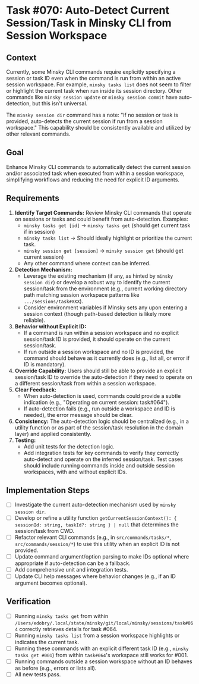 # Task #070: Auto-Detect Current Session/Task in Minsky CLI from Session Workspace

## Context
Currently, some Minsky CLI commands require explicitly specifying a session or task ID even when the command is run from within an active session workspace. For example, `minsky tasks list` does not seem to filter or highlight the current task when run inside its session directory. Other commands like `minsky session update` or `minsky session commit` have auto-detection, but this isn't universal.

The `minsky session dir` command has a note: "If no session or task is provided, auto-detects the current session if run from a session workspace." This capability should be consistently available and utilized by other relevant commands.

## Goal
Enhance Minsky CLI commands to automatically detect the current session and/or associated task when executed from within a session workspace, simplifying workflows and reducing the need for explicit ID arguments.

## Requirements
1.  **Identify Target Commands:** Review Minsky CLI commands that operate on sessions or tasks and could benefit from auto-detection. Examples:
    *   `minsky tasks get [id]` -> `minsky tasks get` (should get current task if in session)
    *   `minsky tasks list` -> Should ideally highlight or prioritize the current task.
    *   `minsky session get [session]` -> `minsky session get` (should get current session)
    *   Any other command where context can be inferred.
2.  **Detection Mechanism:**
    *   Leverage the existing mechanism (if any, as hinted by `minsky session dir`) or develop a robust way to identify the current session/task from the environment (e.g., current working directory path matching session workspace patterns like `.../sessions/task#XXX`).
    *   Consider environment variables if Minsky sets any upon entering a session context (though path-based detection is likely more reliable).
3.  **Behavior without Explicit ID:**
    *   If a command is run within a session workspace and no explicit session/task ID is provided, it should operate on the current session/task.
    *   If run outside a session workspace and no ID is provided, the command should behave as it currently does (e.g., list all, or error if ID is mandatory).
4.  **Override Capability:** Users should still be able to provide an explicit session/task ID to override the auto-detection if they need to operate on a different session/task from within a session workspace.
5.  **Clear Feedback:**
    *   When auto-detection is used, commands could provide a subtle indication (e.g., "Operating on current session: task#064").
    *   If auto-detection fails (e.g., run outside a workspace and ID is needed), the error message should be clear.
6.  **Consistency:** The auto-detection logic should be centralized (e.g., in a utility function or as part of the session/task resolution in the domain layer) and applied consistently.
7.  **Testing:**
    *   Add unit tests for the detection logic.
    *   Add integration tests for key commands to verify they correctly auto-detect and operate on the inferred session/task. Test cases should include running commands inside and outside session workspaces, with and without explicit IDs.

## Implementation Steps
- [ ] Investigate the current auto-detection mechanism used by `minsky session dir`.
- [ ] Develop or refine a utility function `getCurrentSessionContext(): { sessionId: string, taskId?: string } | null` that determines the session/task from CWD.
- [ ] Refactor relevant CLI commands (e.g., in `src/commands/tasks/*`, `src/commands/session/*`) to use this utility when an explicit ID is not provided.
- [ ] Update command argument/option parsing to make IDs optional where appropriate if auto-detection can be a fallback.
- [ ] Add comprehensive unit and integration tests.
- [ ] Update CLI help messages where behavior changes (e.g., if an ID argument becomes optional).

## Verification
- [ ] Running `minsky tasks get` from within `/Users/edobry/.local/state/minsky/git/local/minsky/sessions/task#064` correctly retrieves details for task #064.
- [ ] Running `minsky tasks list` from a session workspace highlights or indicates the current task.
- [ ] Running these commands with an explicit different task ID (e.g., `minsky tasks get #001`) from within `task#064`'s workspace still works for #001.
- [ ] Running commands outside a session workspace without an ID behaves as before (e.g., errors or lists all).
- [ ] All new tests pass. 
